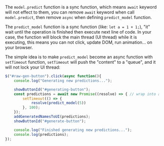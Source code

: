 The `model.predict` function is a sync function, which means `await` keyword will not effect to them, you can remove `await` keyword when call `model.predict`, then remove `async` when defining `predict_model` function.

The `predict_model` function is a sync function (like: `let a = 1 + 1;`), "it" wait until the operation is finished then execute next line of code. In your case, the function will block the main thread (UI thread) while it is executing, this means you can not click, update DOM, run animation... on your browser.

The simple idea is to make `predict_model` become an async function with `setTimeout` function, `setTimeout` will push the "content" to a "queue", and it will not lock your UI thread:

```js
$("#raw-gen-button").click(async function(){
    console.log("Generating new predictions...");

    showButtonId("#generating-button");
    const predictions = await new Promise((resolve) => { // wrap into a Promise to use await keyword
        setTimeout(() => {
            resolve(predict_model(5))
        }, 100);
    });
    addGeneratedNamesToUI(predictions);
    showButtonId("#generate-button");

    console.log("Finished generating new predictions...");
    console.log(predictions);
});
```
